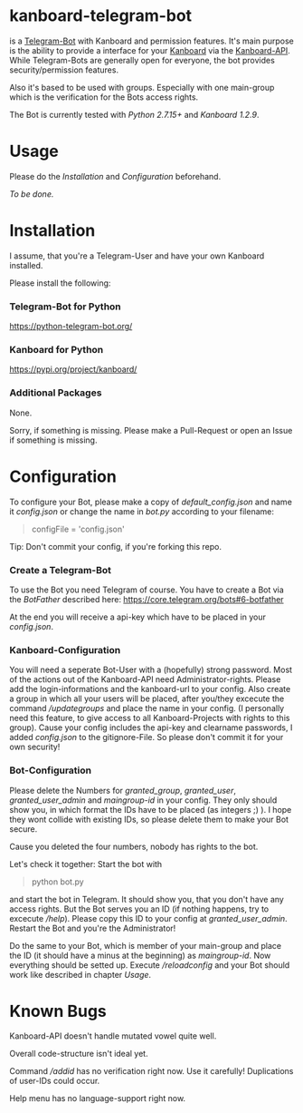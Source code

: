 # kanboard-telegram-bot
is a [Telegram-Bot](https://core.telegram.org/bots) with Kanboard and permission features.
It's main purpose is the ability to provide a interface for your [Kanboard](https://github.com/kanboard/) via the [Kanboard-API](https://docs.kanboard.org/en/latest/api/index.html).
While Telegram-Bots are generally open for everyone, the bot provides security/permission features.

Also it's based to be used with groups.
Especially with one main-group which is the verification for the Bots access rights.

The Bot is currently tested with *Python 2.7.15+* and *Kanboard 1.2.9*.

# Usage
Please do the *Installation* and *Configuration* beforehand.

_To be done._

# Installation
I assume, that you're a Telegram-User and have your own Kanboard installed.

Please install the following:

### Telegram-Bot for Python
https://python-telegram-bot.org/

### Kanboard for Python
https://pypi.org/project/kanboard/

### Additional Packages

None.

Sorry, if something is missing.
Please make a Pull-Request or open an Issue if something is missing.

# Configuration
To configure your Bot, please make a copy of *default_config.json* and name it *config.json* or change the name in *bot.py* according to your filename:
> configFile = 'config.json'

Tip: Don't commit your config, if you're forking this repo.

### Create a Telegram-Bot
To use the Bot you need Telegram of course.
You have to create a Bot via the *BotFather* described here: https://core.telegram.org/bots#6-botfather

At the end you will receive a api-key which have to be placed in your *config.json*.

### Kanboard-Configuration
You will need a seperate Bot-User with a (hopefully) strong password.
Most of the actions out of the Kanboard-API need Administrator-rights.
Please add the login-informations and the kanboard-url to your config.
Also create a group in which all your users will be placed, after you/they excecute the command */updategroups* and place the name in your config.
(I personally need this feature, to give access to all Kanboard-Projects with rights to this group).
Cause your config includes the api-key and clearname passwords, I added *config.json* to the gitignore-File. So please don't commit it for your own security!

### Bot-Configuration
Please delete the Numbers for *granted_group*, *granted_user*, *granted_user_admin* and *maingroup-id* in your config. They only should show you, in which format the IDs have to be placed (as integers ;) ).
I hope they wont collide with existing IDs, so please delete them to make your Bot secure.

Cause you deleted the four numbers, nobody has rights to the bot.

Let's check it together:
Start the bot with
> python bot.py

and start the bot in Telegram.
It should show you, that you don't have any access rights.
But the Bot serves you an ID (if nothing happens, try to excecute */help*).
Please copy this ID to your config at *granted_user_admin*.
Restart the Bot and you're the Administrator!

Do the same to your Bot, which is member of your main-group and place the ID (it should have a minus at the beginning) as *maingroup-id*.
Now everything should be setted up.
Execute */reloadconfig* and your Bot should work like described in chapter *Usage*.

# Known Bugs
Kanboard-API doesn't handle mutated vowel quite well.

Overall code-structure isn't ideal yet.

Command */addid* has no verification right now. Use it carefully! Duplications of user-IDs could occur.

Help menu has no language-support right now.
